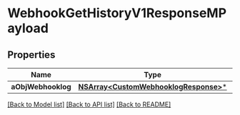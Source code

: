 # WebhookGetHistoryV1ResponseMPayload

## Properties
Name | Type | Description | Notes
------------ | ------------- | ------------- | -------------
**aObjWebhooklog** | [**NSArray&lt;CustomWebhooklogResponse&gt;***](CustomWebhooklogResponse.md) |  | 

[[Back to Model list]](../README.md#documentation-for-models) [[Back to API list]](../README.md#documentation-for-api-endpoints) [[Back to README]](../README.md)


